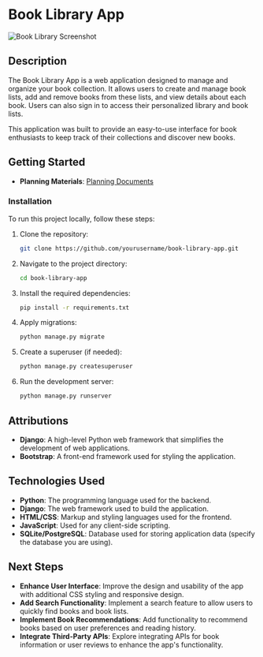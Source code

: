 # Book Library App

![Book Library Screenshot](path/to/screenshot.png) 

## Description

The Book Library App is a web application designed to manage and organize your book collection. It allows users to create and manage book lists, add and remove books from these lists, and view details about each book. Users can also sign in to access their personalized library and book lists.

This application was built to provide an easy-to-use interface for book enthusiasts to keep track of their collections and discover new books.

## Getting Started

- **Planning Materials**: [Planning Documents](http://example.com) 

### Installation

To run this project locally, follow these steps:

1. Clone the repository:
    ```bash
    git clone https://github.com/yourusername/book-library-app.git
    ```
2. Navigate to the project directory:
    ```bash
    cd book-library-app
    ```
3. Install the required dependencies:
    ```bash
    pip install -r requirements.txt
    ```
4. Apply migrations:
    ```bash
    python manage.py migrate
    ```
5. Create a superuser (if needed):
    ```bash
    python manage.py createsuperuser
    ```
6. Run the development server:
    ```bash
    python manage.py runserver
    ```

## Attributions

- **Django**: A high-level Python web framework that simplifies the development of web applications.
- **Bootstrap**: A front-end framework used for styling the application.

## Technologies Used

- **Python**: The programming language used for the backend.
- **Django**: The web framework used to build the application.
- **HTML/CSS**: Markup and styling languages used for the frontend.
- **JavaScript**: Used for any client-side scripting.
- **SQLite/PostgreSQL**: Database used for storing application data (specify the database you are using).

## Next Steps

- **Enhance User Interface**: Improve the design and usability of the app with additional CSS styling and responsive design.
- **Add Search Functionality**: Implement a search feature to allow users to quickly find books and book lists.
- **Implement Book Recommendations**: Add functionality to recommend books based on user preferences and reading history.
- **Integrate Third-Party APIs**: Explore integrating APIs for book information or user reviews to enhance the app's functionality.


